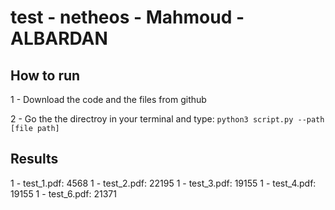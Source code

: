 # test - netheos - Mahmoud - ALBARDAN

## How to run 

1 - Download the code and the files from github

2 - Go the the directroy in your terminal and type: `python3 script.py --path [file path]` 


## Results

1 - test_1.pdf: 4568
1 - test_2.pdf: 22195
1 - test_3.pdf: 19155
1 - test_4.pdf: 19155
1 - test_6.pdf: 21371

